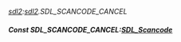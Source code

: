 _[sdl2](../../modules/sdl2/sdl2-module.md):[sdl2](../../modules/sdl2/sdl2-module.md).SDL\_SCANCODE\_CANCEL_
##### Const SDL\_SCANCODE\_CANCEL:[SDL_Scancode](../../modules/sdl2/sdl2-sdl_scancode.md)
